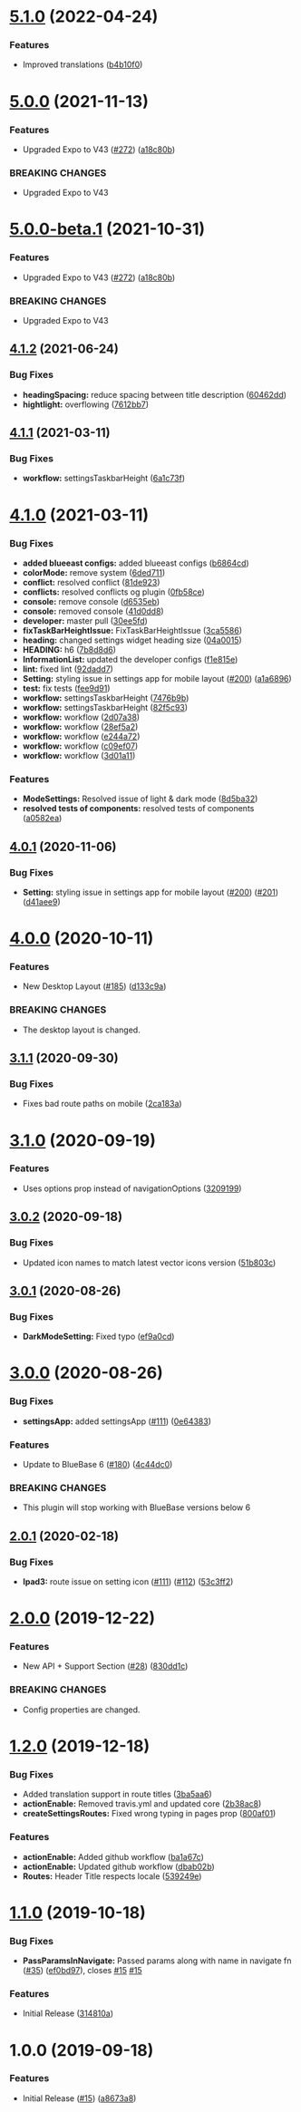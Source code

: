 # [5.1.0](https://github.com/BlueBaseJS/plugin-settings-app/compare/v5.0.0...v5.1.0) (2022-04-24)

### Features

*   Improved translations ([b4b10f0](https://github.com/BlueBaseJS/plugin-settings-app/commit/b4b10f0385b6d35b23a51bc58074377c3d350c4c))

# [5.0.0](https://github.com/BlueBaseJS/plugin-settings-app/compare/v4.1.2...v5.0.0) (2021-11-13)

### Features

*   Upgraded Expo to V43 ([#272](https://github.com/BlueBaseJS/plugin-settings-app/issues/272)) ([a18c80b](https://github.com/BlueBaseJS/plugin-settings-app/commit/a18c80b9f8c60ad56baaa7d233895db511c4320d))

### BREAKING CHANGES

*   Upgraded Expo to V43

# [5.0.0-beta.1](https://github.com/BlueBaseJS/plugin-settings-app/compare/v4.1.2...v5.0.0-beta.1) (2021-10-31)

### Features

*   Upgraded Expo to V43 ([#272](https://github.com/BlueBaseJS/plugin-settings-app/issues/272)) ([a18c80b](https://github.com/BlueBaseJS/plugin-settings-app/commit/a18c80b9f8c60ad56baaa7d233895db511c4320d))

### BREAKING CHANGES

*   Upgraded Expo to V43

## [4.1.2](https://github.com/BlueBaseJS/plugin-settings-app/compare/v4.1.1...v4.1.2) (2021-06-24)

### Bug Fixes

*   **headingSpacing:** reduce spacing between title description ([60462dd](https://github.com/BlueBaseJS/plugin-settings-app/commit/60462ddb60f658dfc285613259d278b9612b5171))
*   **hightlight:** overflowing ([7612bb7](https://github.com/BlueBaseJS/plugin-settings-app/commit/7612bb712fc21c8731855c2a61c853e34ca135f5))

## [4.1.1](https://github.com/BlueBaseJS/plugin-settings-app/compare/v4.1.0...v4.1.1) (2021-03-11)

### Bug Fixes

*   **workflow:** settingsTaskbarHeight ([6a1c73f](https://github.com/BlueBaseJS/plugin-settings-app/commit/6a1c73f120ad344fbc9ac7b66af5f1227ba2656a))

# [4.1.0](https://github.com/BlueBaseJS/plugin-settings-app/compare/v4.0.1...v4.1.0) (2021-03-11)

### Bug Fixes

*   **added blueeast configs:** added blueeast configs ([b6864cd](https://github.com/BlueBaseJS/plugin-settings-app/commit/b6864cdc6897fcb8a31207d4d402e6696b993c16))
*   **colorMode:** remove system ([6ded711](https://github.com/BlueBaseJS/plugin-settings-app/commit/6ded711d30c8958bc2bfed87f1ceeea4202d2a9c))
*   **conflict:** resolved conflict ([81de923](https://github.com/BlueBaseJS/plugin-settings-app/commit/81de923fe5a3216680d2c2d40db1322e27a9ba99))
*   **conflicts:** resolved conflicts og plugin ([0fb58ce](https://github.com/BlueBaseJS/plugin-settings-app/commit/0fb58ce99d2e790d8ac94105a241ba6b25db41f0))
*   **console:** remove console ([d6535eb](https://github.com/BlueBaseJS/plugin-settings-app/commit/d6535ebb9e812020b8ce761756b9ec77d4d3837f))
*   **console:** removed console ([41d0dd8](https://github.com/BlueBaseJS/plugin-settings-app/commit/41d0dd8a90b1d1d075b78255ea291f7bfd49a041))
*   **developer:** master pull ([30ee5fd](https://github.com/BlueBaseJS/plugin-settings-app/commit/30ee5fd8445e4823e3bdfd33558e53a77c3ceb07))
*   **fixTaskBarHeightIssue:** FixTaskBarHeightIssue ([3ca5586](https://github.com/BlueBaseJS/plugin-settings-app/commit/3ca55868d934f6d3b2706250e6264387e2b29910))
*   **heading:** changed settings widget heading size ([04a0015](https://github.com/BlueBaseJS/plugin-settings-app/commit/04a00151d4fbe6e3dd372f8c50c48c7895546e29))
*   **HEADING:** h6 ([7b8d8d6](https://github.com/BlueBaseJS/plugin-settings-app/commit/7b8d8d68dbe8a0fc23cd0abf4d2b892a0785ad91))
*   **InformationList:** updated the  developer configs ([f1e815e](https://github.com/BlueBaseJS/plugin-settings-app/commit/f1e815edf7a2e0663c1046084082c8e85b2e6d02))
*   **lint:** fixed lint ([92dadd7](https://github.com/BlueBaseJS/plugin-settings-app/commit/92dadd78bab9aeac32416bc88dd66e33cf482bf0))
*   **Setting:** styling issue in settings app for mobile layout ([#200](https://github.com/BlueBaseJS/plugin-settings-app/issues/200)) ([a1a6896](https://github.com/BlueBaseJS/plugin-settings-app/commit/a1a68968d408b552265f77eecf639734ae36d8ea))
*   **test:** fix tests ([fee9d91](https://github.com/BlueBaseJS/plugin-settings-app/commit/fee9d91a6d3620010a5436bdf742ea0850664343))
*   **workflow:** settingsTaskbarHeight ([7476b9b](https://github.com/BlueBaseJS/plugin-settings-app/commit/7476b9b3f6d4f1ccbd41d893ca4fa47df87bdf8d))
*   **workflow:** settingsTaskbarHeight ([82f5c93](https://github.com/BlueBaseJS/plugin-settings-app/commit/82f5c93fce5d9407423ac2c797cf1e2354cb6ccf))
*   **workflow:** workflow ([2d07a38](https://github.com/BlueBaseJS/plugin-settings-app/commit/2d07a38ffd8521063fd8574d540e01e8982e0606))
*   **workflow:** workflow ([28ef5a2](https://github.com/BlueBaseJS/plugin-settings-app/commit/28ef5a2489774d8fe99ca63ef805e687af8dd727))
*   **workflow:** workflow ([e244a72](https://github.com/BlueBaseJS/plugin-settings-app/commit/e244a729e942c370e8d9d5576e4a41435336b896))
*   **workflow:** workflow ([c09ef07](https://github.com/BlueBaseJS/plugin-settings-app/commit/c09ef075f8dd8fec2a3ca8eaa55faebed613a516))
*   **workflow:** workflow ([3d01a11](https://github.com/BlueBaseJS/plugin-settings-app/commit/3d01a11069bc5de35f5595f4ce02c6e791858b41))

### Features

*   **ModeSettings:** Resolved issue of light & dark mode ([8d5ba32](https://github.com/BlueBaseJS/plugin-settings-app/commit/8d5ba32a1809edfc50b200e9d3a5a0675b806a50))
*   **resolved tests of components:** resolved tests of components ([a0582ea](https://github.com/BlueBaseJS/plugin-settings-app/commit/a0582eaffce29e2aecf17ecd9f43b512c6382510))

## [4.0.1](https://github.com/BlueBaseJS/plugin-settings-app/compare/v4.0.0...v4.0.1) (2020-11-06)

### Bug Fixes

*   **Setting:** styling issue in settings app for mobile layout ([#200](https://github.com/BlueBaseJS/plugin-settings-app/issues/200)) ([#201](https://github.com/BlueBaseJS/plugin-settings-app/issues/201)) ([d41aee9](https://github.com/BlueBaseJS/plugin-settings-app/commit/d41aee96f5fd5049affc8386e3335cc29fd33539))

# [4.0.0](https://github.com/BlueBaseJS/plugin-settings-app/compare/v3.1.1...v4.0.0) (2020-10-11)

### Features

*   New Desktop Layout ([#185](https://github.com/BlueBaseJS/plugin-settings-app/issues/185)) ([d133c9a](https://github.com/BlueBaseJS/plugin-settings-app/commit/d133c9a8c986d6c053549734dacb03f206a7e680))

### BREAKING CHANGES

*   The desktop layout is changed.

## [3.1.1](https://github.com/BlueBaseJS/plugin-settings-app/compare/v3.1.0...v3.1.1) (2020-09-30)

### Bug Fixes

*   Fixes bad route paths on mobile ([2ca183a](https://github.com/BlueBaseJS/plugin-settings-app/commit/2ca183a))

# [3.1.0](https://github.com/BlueBaseJS/plugin-settings-app/compare/v3.0.2...v3.1.0) (2020-09-19)

### Features

*   Uses options prop instead of navigationOptions ([3209199](https://github.com/BlueBaseJS/plugin-settings-app/commit/3209199))

## [3.0.2](https://github.com/BlueBaseJS/plugin-settings-app/compare/v3.0.1...v3.0.2) (2020-09-18)

### Bug Fixes

*   Updated icon names to match latest vector icons version ([51b803c](https://github.com/BlueBaseJS/plugin-settings-app/commit/51b803c))

## [3.0.1](https://github.com/BlueBaseJS/plugin-settings-app/compare/v3.0.0...v3.0.1) (2020-08-26)

### Bug Fixes

*   **DarkModeSetting:** Fixed typo ([ef9a0cd](https://github.com/BlueBaseJS/plugin-settings-app/commit/ef9a0cd))

# [3.0.0](https://github.com/BlueBaseJS/plugin-settings-app/compare/v2.0.1...v3.0.0) (2020-08-26)

### Bug Fixes

*   **settingsApp:** added settingsApp ([#111](https://github.com/BlueBaseJS/plugin-settings-app/issues/111)) ([0e64383](https://github.com/BlueBaseJS/plugin-settings-app/commit/0e64383))

### Features

*   Update to BlueBase 6 ([#180](https://github.com/BlueBaseJS/plugin-settings-app/issues/180)) ([4c44dc0](https://github.com/BlueBaseJS/plugin-settings-app/commit/4c44dc0))

### BREAKING CHANGES

*   This plugin will stop working with BlueBase versions below 6

## [2.0.1](https://github.com/BlueBaseJS/plugin-settings-app/compare/v2.0.0...v2.0.1) (2020-02-18)

### Bug Fixes

*   **Ipad3:** route issue on setting icon ([#111](https://github.com/BlueBaseJS/plugin-settings-app/issues/111)) ([#112](https://github.com/BlueBaseJS/plugin-settings-app/issues/112)) ([53c3ff2](https://github.com/BlueBaseJS/plugin-settings-app/commit/53c3ff2))

# [2.0.0](https://github.com/BlueBaseJS/plugin-settings-app/compare/v1.2.0...v2.0.0) (2019-12-22)

### Features

*   New API + Support Section ([#28](https://github.com/BlueBaseJS/plugin-settings-app/issues/28)) ([830dd1c](https://github.com/BlueBaseJS/plugin-settings-app/commit/830dd1c))

### BREAKING CHANGES

*   Config properties are changed.

# [1.2.0](https://github.com/BlueBaseJS/plugin-settings-app/compare/v1.1.0...v1.2.0) (2019-12-18)

### Bug Fixes

*   Added translation support in route titles ([3ba5aa6](https://github.com/BlueBaseJS/plugin-settings-app/commit/3ba5aa6))
*   **actionEnable:** Removed travis.yml and updated core ([2b38ac8](https://github.com/BlueBaseJS/plugin-settings-app/commit/2b38ac8))
*   **createSettingsRoutes:** Fixed wrong typing in pages prop ([800af01](https://github.com/BlueBaseJS/plugin-settings-app/commit/800af01))

### Features

*   **actionEnable:** Added github workflow ([ba1a67c](https://github.com/BlueBaseJS/plugin-settings-app/commit/ba1a67c))
*   **actionEnable:** Updated github workflow ([dbab02b](https://github.com/BlueBaseJS/plugin-settings-app/commit/dbab02b))
*   **Routes:** Header Title respects locale ([539249e](https://github.com/BlueBaseJS/plugin-settings-app/commit/539249e))

# [1.1.0](https://github.com/BlueBaseJS/plugin-settings-app/compare/v1.0.0...v1.1.0) (2019-10-18)

### Bug Fixes

*   **PassParamsInNavigate:** Passed params along with name in navigate fn ([#35](https://github.com/BlueBaseJS/plugin-settings-app/issues/35)) ([ef0bd97](https://github.com/BlueBaseJS/plugin-settings-app/commit/ef0bd97)), closes [#15](https://github.com/BlueBaseJS/plugin-settings-app/issues/15) [#15](https://github.com/BlueBaseJS/plugin-settings-app/issues/15)

### Features

*   Initial Release ([314810a](https://github.com/BlueBaseJS/plugin-settings-app/commit/314810a))

# 1.0.0 (2019-09-18)

### Features

*   Initial Release ([#15](https://github.com/BlueBaseJS/plugin-settings-app/issues/15)) ([a8673a8](https://github.com/BlueBaseJS/plugin-settings-app/commit/a8673a8))
